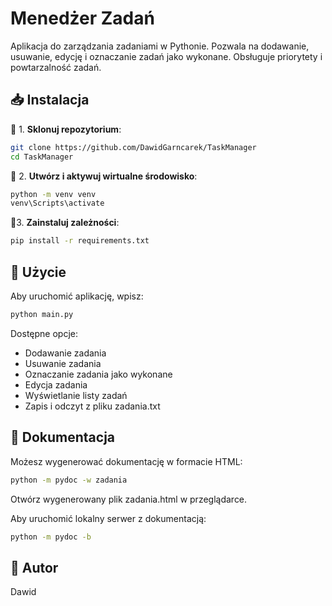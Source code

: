 # Menedżer Zadań

Aplikacja do zarządzania zadaniami w Pythonie. Pozwala na dodawanie, usuwanie, edycję i oznaczanie zadań jako wykonane. Obsługuje priorytety i powtarzalność zadań.

## 📥 Instalacja

📌 1. **Sklonuj repozytorium**:

```bash
git clone https://github.com/DawidGarncarek/TaskManager
cd TaskManager
```

📌 2. **Utwórz i aktywuj wirtualne środowisko**:

```bash
python -m venv venv
venv\Scripts\activate 
```

📌3. **Zainstaluj zależności**:

```bash
pip install -r requirements.txt
```

## 🚀 Użycie
Aby uruchomić aplikację, wpisz:

```bash
python main.py
```
Dostępne opcje:
- Dodawanie zadania
- Usuwanie zadania
- Oznaczanie zadania jako wykonane
- Edycja zadania
- Wyświetlanie listy zadań
- Zapis i odczyt z pliku zadania.txt
  
## 📄 Dokumentacja

Możesz wygenerować dokumentację w formacie HTML:

```bash
python -m pydoc -w zadania
```

Otwórz wygenerowany plik zadania.html w przeglądarce.

Aby uruchomić lokalny serwer z dokumentacją:
```bash
python -m pydoc -b
```

## 👤 Autor
Dawid 
